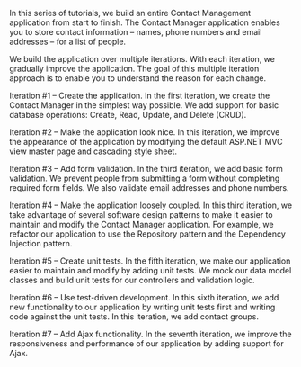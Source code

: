 In this series of tutorials, we build an entire Contact Management application from start to finish. The Contact Manager application enables you to store contact information – names, phone numbers and email addresses – for a list of people.

We build the application over multiple iterations. With each iteration, we gradually improve the application. The goal of this multiple iteration approach is to enable you to understand the reason for each change.

Iteration #1 – Create the application. In the first iteration, we create the Contact Manager in the simplest way possible. We add support for basic database operations: Create, Read, Update, and Delete (CRUD).

Iteration #2 – Make the application look nice. In this iteration, we improve the appearance of the application by modifying the default ASP.NET MVC view master page and cascading style sheet.

Iteration #3 – Add form validation. In the third iteration, we add basic form validation. We prevent people from submitting a form without completing required form fields. We also validate email addresses and phone numbers.

Iteration #4 – Make the application loosely coupled. In this third iteration, we take advantage of several software design patterns to make it easier to maintain and modify the Contact Manager application. For example, we refactor our application to use the Repository pattern and the Dependency Injection pattern.

Iteration #5 – Create unit tests. In the fifth iteration, we make our application easier to maintain and modify by adding unit tests. We mock our data model classes and build unit tests for our controllers and validation logic.

Iteration #6 – Use test-driven development. In this sixth iteration, we add new functionality to our application by writing unit tests first and writing code against the unit tests. In this iteration, we add contact groups.

Iteration #7 – Add Ajax functionality. In the seventh iteration, we improve the responsiveness and performance of our application by adding support for Ajax.